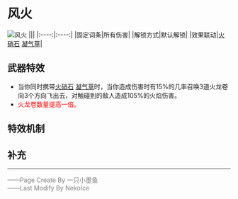 # 风火
![风火](../Img/Texture2D_Potion/风火.png)
|||
|:----:|:----:|
|固定词条|所有伤害|
|解锁方式|默认解锁|
|效果联动|[火硝石](../Potions/Potion_FireStone.md) [凝气草](../Potions/Potion_GatherKiWeed.md)|


## 武器特效
- 当你同时携带[火硝石](../Potions/Potion_FireStone.md) [凝气草](../Potions/Potion_GatherKiWeed.md)时，当你造成伤害时有15%的几率召唤3道火龙卷向3个方向飞出去，对触碰到的敌人造成105%的火焰伤害。
- <font color=red>火龙卷数量提高一倍。</font>

## 特效机制

## 补充

---

<font color=grey>——Page Create By 一只小墨鱼</font>  
<font color=grey>——Last Modify By NekoIce</font>
